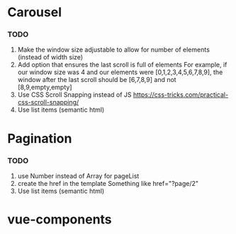 # Carousel
### TODO
1. Make the window size adjustable to allow for number of elements (instead of width size)
2. Add option that ensures the last scroll is full of elements
    For example, if our window size was 4 and our elements were [0,1,2,3,4,5,6,7,8,9], the window after the last scroll should be [6,7,8,9] and not [8,9,empty,empty]
3. Use CSS Scroll Snapping instead of JS https://css-tricks.com/practical-css-scroll-snapping/
4. Use list items (semantic html)

# Pagination
### TODO
1. use Number instead of Array for pageList
2. create the href in the template
    Something like
    href="?page/2"
3. Use list items (semantic html)
# vue-components
